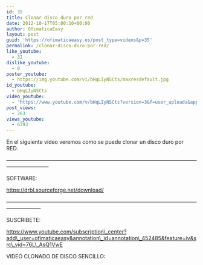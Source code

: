 ```yaml
---
id: 35
title: Clonar disco duro por red
date: 2012-10-17T05:00:10+00:00
author: OfimaticaEasy
layout: post
guid: 'https://ofimaticaeasy.es/post_type=videos&p=35'
permalink: /clonar-disco-duro-por-red/
like_youtube:
  - 32
dislike_youtube:
  - 0
poster_youtube:
  - https://img.youtube.com/vi/bHqLIyNSCts/maxresdefault.jpg
id_youtube:
  - bHqLIyNSCts
video_youtube:
  - 'https://www.youtube.com/v/bHqLIyNSCts?version=3&f=user_uploads&app=youtube_gdata'
post_views:
  - 263
views_youtube:
  - 6393
---
```

En el siguiente vídeo veremos como se puede clonar un disco duro por RED.

&#8212;&#8212;&#8212;&#8212;&#8212;&#8212;&#8212;&#8212;&#8212;&#8212;&#8212;&#8212;&#8212;&#8212;&#8212;&#8212;&#8212;&#8212;&#8212;&#8212;&#8212;&#8212;&#8212;&#8212;&#8212;&#8212;&#8212;&#8212;&#8212;&#8212;&#8212;&#8212;&#8212;&#8212;&#8212;&#8212;&#8212;&#8212;&#8212;&#8212;&#8212;&#8212;&#8212;&#8212;

SOFTWARE:

https://drbl.sourceforge.net/download/

&#8212;&#8212;&#8212;&#8212;&#8212;&#8212;&#8212;&#8212;&#8212;&#8212;&#8212;&#8212;&#8212;&#8212;&#8212;&#8212;&#8212;&#8212;&#8212;&#8212;&#8212;&#8212;&#8212;&#8212;&#8212;&#8212;&#8212;&#8212;&#8212;&#8212;&#8212;&#8212;&#8212;&#8212;&#8212;&#8212;&#8212;&#8212;&#8212;&#8212;&#8212;&#8212;&#8211;

SUSCRIBETE:

https://www.youtube.com/subscription\_center?add\_user=ofimaticaeasy&annotation\_id=annotation\_452485&feature=iv&src\_vid=76L\_AsQ1VwE

VIDEO CLONADO DE DISCO SENCILLO: